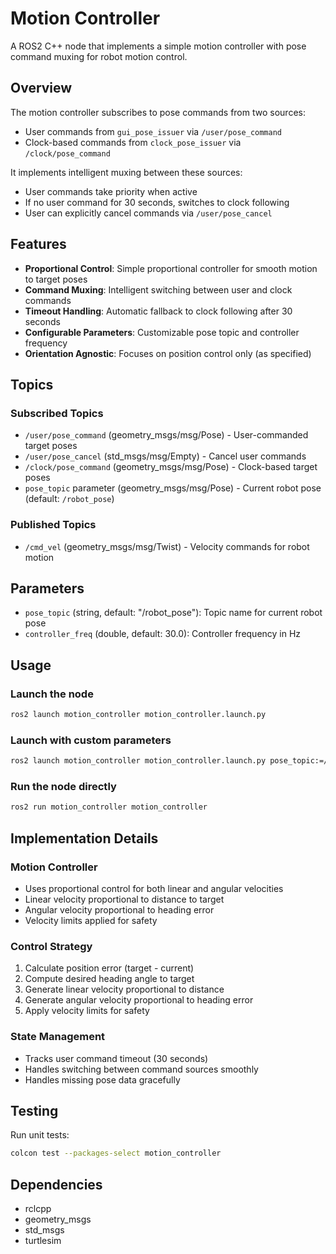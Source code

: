 # Motion Controller

A ROS2 C++ node that implements a simple motion controller with pose command muxing for robot motion control.

## Overview

The motion controller subscribes to pose commands from two sources:
- User commands from `gui_pose_issuer` via `/user/pose_command`
- Clock-based commands from `clock_pose_issuer` via `/clock/pose_command`

It implements intelligent muxing between these sources:
- User commands take priority when active
- If no user command for 30 seconds, switches to clock following
- User can explicitly cancel commands via `/user/pose_cancel`

## Features

- **Proportional Control**: Simple proportional controller for smooth motion to target poses
- **Command Muxing**: Intelligent switching between user and clock commands
- **Timeout Handling**: Automatic fallback to clock following after 30 seconds
- **Configurable Parameters**: Customizable pose topic and controller frequency
- **Orientation Agnostic**: Focuses on position control only (as specified)

## Topics

### Subscribed Topics
- `/user/pose_command` (geometry_msgs/msg/Pose) - User-commanded target poses
- `/user/pose_cancel` (std_msgs/msg/Empty) - Cancel user commands
- `/clock/pose_command` (geometry_msgs/msg/Pose) - Clock-based target poses
- `pose_topic` parameter (geometry_msgs/msg/Pose) - Current robot pose (default: `/robot_pose`)

### Published Topics
- `/cmd_vel` (geometry_msgs/msg/Twist) - Velocity commands for robot motion

## Parameters

- `pose_topic` (string, default: "/robot_pose"): Topic name for current robot pose
- `controller_freq` (double, default: 30.0): Controller frequency in Hz

## Usage

### Launch the node
```bash
ros2 launch motion_controller motion_controller.launch.py
```

### Launch with custom parameters
```bash
ros2 launch motion_controller motion_controller.launch.py pose_topic:=/my_robot/pose controller_freq:=50.0
```

### Run the node directly
```bash
ros2 run motion_controller motion_controller
```

## Implementation Details

### Motion Controller
- Uses proportional control for both linear and angular velocities
- Linear velocity proportional to distance to target
- Angular velocity proportional to heading error
- Velocity limits applied for safety

### Control Strategy
1. Calculate position error (target - current)
2. Compute desired heading angle to target
3. Generate linear velocity proportional to distance
4. Generate angular velocity proportional to heading error
5. Apply velocity limits for safety

### State Management
- Tracks user command timeout (30 seconds)
- Handles switching between command sources smoothly
- Handles missing pose data gracefully

## Testing

Run unit tests:
```bash
colcon test --packages-select motion_controller
```

## Dependencies

- rclcpp
- geometry_msgs
- std_msgs
- turtlesim